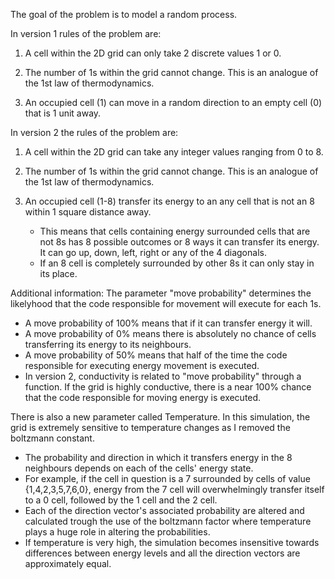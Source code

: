 The goal of the problem is to model a random process.

In version 1 rules of the problem are:
1. A cell within the 2D grid can only take 2 discrete values 1 or 0.

2. The number of 1s within the grid cannot change. This is an analogue of the 1st law of thermodynamics. 

3. An occupied cell (1) can move in a random direction to an empty cell (0) that is 1 unit away. 

In version 2 the rules of the problem are: 
1. A cell within the 2D grid can take any integer values ranging from 0 to 8.

2. The number of 1s within the grid cannot change. This is an analogue of the 1st law of thermodynamics. 

3. An occupied cell (1-8) transfer its energy to an any cell that is not an 8 within 1 square distance away. 
   - This means that cells containing energy surrounded cells that are not 8s has 8 possible outcomes or 8 ways it can transfer its energy. It can go up, down, left, right or any of the 4 diagonals.
   - If an 8 cell is completely surrounded by other 8s it can only stay in its place. 
 
Additional information:
The parameter "move probability" determines the likelyhood that the code responsible for movement will execute for each 1s. 
 - A move probability of 100% means that if it can transfer energy it will. 
 - A move probability of 0% means there is absolutely no chance of cells transferring its energy to its neighbours.  
 - A move probability of 50% means that half of the time the code responsible for executing energy movement is executed. 
 - In version 2, conductivity is related to "move probability" through a function. If the grid is highly conductive, there is a near 100% chance that the code responsible for moving energy is executed. 

There is also a new parameter called Temperature. In this simulation, the grid is extremely sensitive to temperature changes as I removed the boltzmann constant. 
 - The probability and direction in which it transfers energy in the 8 neighbours depends on each of the cells' energy state. 
 - For example, if the cell in question is a 7 surrounded by cells of value {1,4,2,3,5,7,6,0}, energy from the 7 cell will overwhelmingly transfer itself to a 0 cell, followed by the 1 cell and the 2 cell.   
 - Each of the direction vector's associated probability are altered and calculated trough the use of the boltzmann factor where temperature plays a huge role in altering the probabilities. 
 - If temperature is very high, the simulation becomes insensitive towards differences between energy levels and all the direction vectors are approximately equal.
